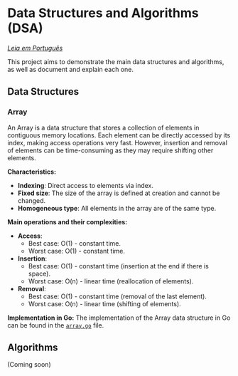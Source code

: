 # Data Structures and Algorithms (DSA)

*[Leia em Português](README.pt-br.md)*

This project aims to demonstrate the main data structures and algorithms, as well as document and explain each one.

## Data Structures

### Array

An Array is a data structure that stores a collection of elements in contiguous memory locations. Each element can be directly accessed by its index, making access operations very fast. However, insertion and removal of elements can be time-consuming as they may require shifting other elements.

**Characteristics:**
- **Indexing**: Direct access to elements via index.
- **Fixed size**: The size of the array is defined at creation and cannot be changed.
- **Homogeneous type**: All elements in the array are of the same type.

**Main operations and their complexities:**
- **Access**:
  - Best case: O(1) - constant time.
  - Worst case: O(1) - constant time.
- **Insertion**:
  - Best case: O(1) - constant time (insertion at the end if there is space).
  - Worst case: O(n) - linear time (reallocation of elements).
- **Removal**:
  - Best case: O(1) - constant time (removal of the last element).
  - Worst case: O(n) - linear time (shifting of elements).

**Implementation in Go:**
The implementation of the Array data structure in Go can be found in the [`array.go`](src/data_structures/array.go) file.

## Algorithms

(Coming soon)
